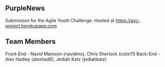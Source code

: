 PurpleNews
----------
Submission for the Agile Youth Challenge.
Hosted at https://ayc-project.herokupapp.com

Team Members
----------
Front-End - Navid Mamoon (navidmx), Chris Sherlock (cstix11)
Back-End - Alex Hadley (alexhad6), Jediah Katz (jediahkatz)  